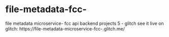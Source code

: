 # file-metadata-fcc-
file metadata microservice- fcc api backend projects 5 - glitch
see it live on glitch: https://file-metadata-microservice-fcc-.glitch.me/
